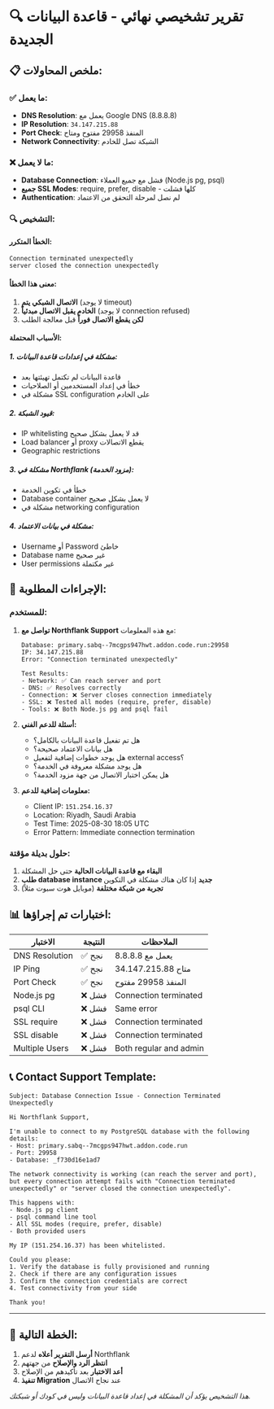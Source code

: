 # 🔍 تقرير تشخيصي نهائي - قاعدة البيانات الجديدة

## 📋 **ملخص المحاولات:**

### ✅ **ما يعمل:**
- **DNS Resolution**: يعمل مع Google DNS (8.8.8.8)
- **IP Resolution**: `34.147.215.88` 
- **Port Check**: المنفذ 29958 مفتوح ومتاح
- **Network Connectivity**: الشبكة تصل للخادم

### ❌ **ما لا يعمل:**
- **Database Connection**: فشل مع جميع العملاء (Node.js pg, psql)
- **جميع SSL Modes**: require, prefer, disable - كلها فشلت
- **Authentication**: لم نصل لمرحلة التحقق من الاعتماد

### 🔍 **التشخيص:**

#### **الخطأ المتكرر:**
```
Connection terminated unexpectedly
server closed the connection unexpectedly
```

#### **معنى هذا الخطأ:**
1. **الاتصال الشبكي يتم** (لا يوجد timeout)
2. **الخادم يقبل الاتصال مبدئياً** (لا يوجد connection refused)
3. **لكن يقطع الاتصال فوراً** قبل معالجة الطلب

#### **الأسباب المحتملة:**

##### 1. **مشكلة في إعدادات قاعدة البيانات:**
- قاعدة البيانات لم تكتمل تهيئتها بعد
- خطأ في إعداد المستخدمين أو الصلاحيات
- مشكلة في SSL configuration على الخادم

##### 2. **قيود الشبكة:**
- IP whitelisting قد لا يعمل بشكل صحيح
- Load balancer أو proxy يقطع الاتصالات
- Geographic restrictions

##### 3. **مشكلة في Northflank (مزود الخدمة):**
- خطأ في تكوين الخدمة
- Database container لا يعمل بشكل صحيح
- مشكلة في networking configuration

##### 4. **مشكلة في بيانات الاعتماد:**
- Username أو Password خاطئ
- Database name غير صحيح
- User permissions غير مكتملة

## 🔧 **الإجراءات المطلوبة:**

### **للمستخدم:**
1. **تواصل مع Northflank Support** مع هذه المعلومات:
   ```
   Database: primary.sabq--7mcgps947hwt.addon.code.run:29958
   IP: 34.147.215.88
   Error: "Connection terminated unexpectedly"
   
   Test Results:
   - Network: ✅ Can reach server and port
   - DNS: ✅ Resolves correctly
   - Connection: ❌ Server closes connection immediately
   - SSL: ❌ Tested all modes (require, prefer, disable)
   - Tools: ❌ Both Node.js pg and psql fail
   ```

2. **أسئلة للدعم الفني:**
   - هل تم تفعيل قاعدة البيانات بالكامل؟
   - هل بيانات الاعتماد صحيحة؟
   - هل يوجد خطوات إضافية لتفعيل external access؟
   - هل يوجد مشكلة معروفة في الخدمة؟
   - هل يمكن اختبار الاتصال من جهة مزود الخدمة؟

3. **معلومات إضافية للدعم:**
   - Client IP: `151.254.16.37`
   - Location: Riyadh, Saudi Arabia
   - Test Time: 2025-08-30 18:05 UTC
   - Error Pattern: Immediate connection termination

### **حلول بديلة مؤقتة:**
1. **البقاء مع قاعدة البيانات الحالية** حتى حل المشكلة
2. **طلب database instance جديد** إذا كان هناك مشكلة في التكوين
3. **تجربة من شبكة مختلفة** (موبايل هوت سبوت مثلاً)

## 📊 **اختبارات تم إجراؤها:**

| الاختبار | النتيجة | الملاحظات |
|----------|---------|-----------|
| DNS Resolution | ✅ نجح | يعمل مع 8.8.8.8 |
| IP Ping | ✅ نجح | 34.147.215.88 متاح |
| Port Check | ✅ نجح | المنفذ 29958 مفتوح |
| Node.js pg | ❌ فشل | Connection terminated |
| psql CLI | ❌ فشل | Same error |
| SSL require | ❌ فشل | Connection terminated |
| SSL disable | ❌ فشل | Connection terminated |
| Multiple Users | ❌ فشل | Both regular and admin |

## 📞 **Contact Support Template:**

```
Subject: Database Connection Issue - Connection Terminated Unexpectedly

Hi Northflank Support,

I'm unable to connect to my PostgreSQL database with the following details:
- Host: primary.sabq--7mcgps947hwt.addon.code.run
- Port: 29958  
- Database: _f730d16e1ad7

The network connectivity is working (can reach the server and port), but every connection attempt fails with "Connection terminated unexpectedly" or "server closed the connection unexpectedly".

This happens with:
- Node.js pg client
- psql command line tool  
- All SSL modes (require, prefer, disable)
- Both provided users

My IP (151.254.16.37) has been whitelisted.

Could you please:
1. Verify the database is fully provisioned and running
2. Check if there are any configuration issues
3. Confirm the connection credentials are correct
4. Test connectivity from your side

Thank you!
```

---

## 🔄 **الخطة التالية:**

1. **أرسل التقرير أعلاه** لدعم Northflank
2. **انتظر الرد والإصلاح** من جهتهم
3. **أعد الاختبار** بعد تأكيدهم من الإصلاح
4. **تنفيذ Migration** عند نجاح الاتصال

*هذا التشخيص يؤكد أن المشكلة في إعداد قاعدة البيانات وليس في كودك أو شبكتك.*
